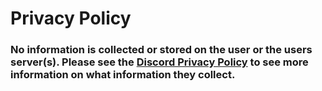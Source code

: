 # Privacy Policy

### No information is collected or stored on the user or the users server(s). Please see the [Discord Privacy Policy](https://discord.com/privacy) to see more information on what information they collect.